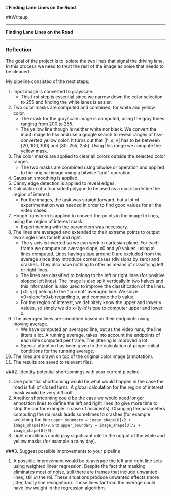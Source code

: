 #**Finding Lane Lines on the Road** 

##Writeup

---

**Finding Lane Lines on the Road**


[//]: # (Image References)

[image1]: ./examples/grayscale.jpg "Grayscale"

---

### Reflection

The goal of the project is to isolate the two lines that signal the driving lane.
In this process we need to treat the rest of the image as noise that needs to be cleaned

My pipeline consisted of the next steps:

1. Input image is converted to grayscale.
    + This first step is essential since we narrow down the color selection to 255 and finding the white lanes is easier. 
2. Two color masks are computed and combined, for white and yellow color.
    + The mask for the grayscale image is computed, using the gray tones ranging from 200 to 255.
    + The yellow line though is neither white nor black. We convert the input image to hsv and use a google search to 
      reveal ranges of hsv-converted yellow color. It turns out that [h, s, v] has to be between [20, 100, 100] and 
      [30, 255, 255]. Using this range we compute the yellow mask.
3. The color masks are applied to clear all colors outside the selected color ranges.
    + The two masks are combined using bitwise or operation and applied to the original image using a bitwise "and"
      operation.
4. Gaussian smoothing is applied.
5. Canny edge detection is applied to reveal edges.
6. Calculation of a four sided polygon to be used as a mask to define the region of interest.
   + For the images, the task was straightforward, but a lot of experimentation was needed in order to find good values
     for all the video cases.
7. Hough transform is applied to convert the points in the image to lines, using the region of interest mask. 
   + Experimenting with the parameters was necessary.
8. The lines are averaged and extended to their extreme points to output two single lines for left and right. 
   + The y axis is inverted so we can work in cartesian plane. For each frame we compute an average slope, x0 and y0 
     values, using all lines computed. Lines having slope around 0 are excluded from the average since they introduce
     corner cases (divisions by zero) and crashes. They also have nothing to offer as means of classifying left or right
     lines.
   + The lines are classified to belong to the left or right lines (for positive slopes: left lines). The image is 
     also split vertically in two halves and this information is also used to improve the classification of the lines.
   + [x0, y0] belong to the "current" averaged line. We solve y0=slope*x0+b regarding b, and compute the b value.
   + For the region of interest, we definitely know the upper and lower y values, so simply we do x=(y-b)/slope
     to computer upper and lower x.
9. The averaged lines are smoothed based on their endpoints using moving average.
   + We have computed an averaged line, but as the video runs, the line jitters a lot. A running average, takes into 
     account the endpoints of each line computed per frame. The jittering is improved a lot.
   + Special attention has been given to the calculation of proper initial conditions for the running average. 
10. The lines are drawn on top of the original color image (annotation).
11. The results are saved to relevant files.


###2. Identify potential shortcomings with your current pipeline

1. One potential shortcoming would be what would happen in the case the road is full of closed turns. A global calculation 
for the region of interest mask would be very difficult.  
2. Another shortcoming could be the case we would need longer annotation lines to define the left and right lines (to give
more time to stop the car for example in case of accidents). Changing the parameters computing the roi mask leads 
sometimes to crashes (for example switching the line `upper_boundary = image_shape[0]/2 + image_shape[0]/8.5` to 
`upper_boundary = image_shape[0]/2 + image_shape[0]/9`).
3. Light conditions could play significant role to the output of the white and yellow masks (for example a rainy day).

###3. Suggest possible improvements to your pipeline

1. A possible improvement would be to average the left and right line sets using weighted linear regression. Despite the 
fact that masking eliminates most of noise, still there are frames that include unwanted lines, still *in* the roi.
These situations produce unwanted effects (more jitter, faulty line recognition). Those lines far from the average
could have low weight in the regression algorithm.